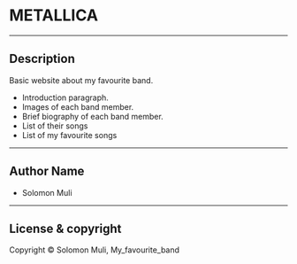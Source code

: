 <!--ABOUT MY FAVOURITE BAND -->
# METALLICA


---
## Description
Basic website about my favourite band.

- Introduction paragraph.
- Images of each band member.
- Brief biography of each band member.
- List of their songs
- List of my favourite songs

---
## Author Name

- Solomon Muli


---
## License & copyright

Copyright © Solomon Muli, My_favourite_band

